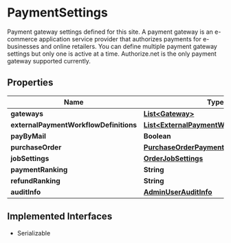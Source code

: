 

# PaymentSettings

Payment gateway settings defined for this site. A payment gateway is an e-commerce application service provider that authorizes   payments for e-businesses and online retailers. You can define multiple payment gateway settings but only one is active at a time.   Authorize.net is the only payment gateway supported currently.

## Properties

| Name | Type | Description | Notes |
|------------ | ------------- | ------------- | -------------|
|**gateways** | [**List&lt;Gateway&gt;**](Gateway.md) |  |  [optional] |
|**externalPaymentWorkflowDefinitions** | [**List&lt;ExternalPaymentWorkflowDefinition&gt;**](ExternalPaymentWorkflowDefinition.md) |  |  [optional] |
|**payByMail** | **Boolean** |  |  [optional] |
|**purchaseOrder** | [**PurchaseOrderPaymentDefinition**](PurchaseOrderPaymentDefinition.md) |  |  [optional] |
|**jobSettings** | [**OrderJobSettings**](OrderJobSettings.md) |  |  [optional] |
|**paymentRanking** | **String** |  |  [optional] |
|**refundRanking** | **String** |  |  [optional] |
|**auditInfo** | [**AdminUserAuditInfo**](AdminUserAuditInfo.md) |  |  [optional] |


## Implemented Interfaces

* Serializable


